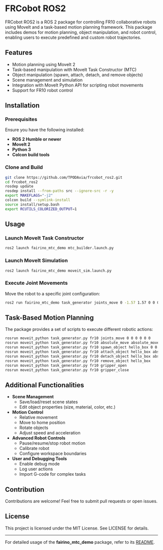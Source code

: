 # FRCobot ROS2

FRCobot ROS2 is a ROS 2 package for controlling FR10 collaborative robots using MoveIt and a task-based motion planning framework. This package includes demos for motion planning, object manipulation, and robot control, enabling users to execute predefined and custom robot trajectories.

## Features
- Motion planning using MoveIt 2
- Task-based manipulation with MoveIt Task Constructor (MTC)
- Object manipulation (spawn, attach, detach, and remove objects)
- Scene management and simulation
- Integration with MoveIt Python API for scripting robot movements
- Support for FR10 robot control

## Installation

### Prerequisites
Ensure you have the following installed:
- **ROS 2 Humble or newer**
- **MoveIt 2**
- **Python 3**
- **Colcon build tools**

### Clone and Build
```bash
git clone https://github.com/TPODAvia/frcobot_ros2.git
cd frcobot_ros2
rosdep update
rosdep install --from-paths src --ignore-src -r -y
export MAKEFLAGS="-j2"
colcon build --symlink-install
source install/setup.bash
export RCUTILS_COLORIZED_OUTPUT=1
```

## Usage

### Launch MoveIt Task Constructor
```bash
ros2 launch fairino_mtc_demo mtc_builder.launch.py
```

### Launch MoveIt Simulation
```bash
ros2 launch fairino_mtc_demo moveit_sim.launch.py
```

### Execute Joint Movements
Move the robot to a specific joint configuration:
```bash
ros2 run fairino_mtc_demo task_generator joints_move 0 -1.57 1.57 0 0 0
```

## Task-Based Motion Planning
The package provides a set of scripts to execute different robotic actions:
```bash
rosrun moveit_python task_generator.py fr10 joints_move 0 0 0 0 0 0
rosrun moveit_python task_generator.py fr10 absolute_move absolute_move
rosrun moveit_python task_generator.py fr10 spawn_object hello_box 0 0.5 0.2
rosrun moveit_python task_generator.py fr10 attach_object hello_box absolute_move
rosrun moveit_python task_generator.py fr10 detach_object hello_box absolute_move
rosrun moveit_python task_generator.py fr10 remove_object hello_box
rosrun moveit_python task_generator.py fr10 gripper_open
rosrun moveit_python task_generator.py fr10 gripper_close
```

## Additional Functionalities
- **Scene Management**
  - Save/load/reset scene states
  - Edit object properties (size, material, color, etc.)
- **Motion Control**
  - Relative movement
  - Move to home position
  - Rotate objects
  - Adjust speed and acceleration
- **Advanced Robot Controls**
  - Pause/resume/stop robot motion
  - Calibrate robot
  - Configure workspace boundaries
- **User and Debugging Tools**
  - Enable debug mode
  - Log user actions
  - Import G-code for complex tasks
  
## Contribution
Contributions are welcome! Feel free to submit pull requests or open issues.

## License
This project is licensed under the MIT License. See LICENSE for details.

---
For detailed usage of the **fairino_mtc_demo** package, refer to its [README](fairino_mtc_demo/README.md).